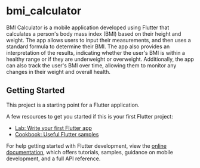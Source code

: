 # bmi_calculator

BMI Calculator is a mobile application developed using Flutter that calculates a person's body mass index (BMI) based on their height and weight. The app allows users to input their measurements, and then uses a standard formula to determine their BMI. The app also provides an interpretation of the results, indicating whether the user's BMI is within a healthy range or if they are underweight or overweight. Additionally, the app can also track the user's BMI over time, allowing them to monitor any changes in their weight and overall health.

## Getting Started

This project is a starting point for a Flutter application.

A few resources to get you started if this is your first Flutter project:

- [Lab: Write your first Flutter app](https://docs.flutter.dev/get-started/codelab)
- [Cookbook: Useful Flutter samples](https://docs.flutter.dev/cookbook)

For help getting started with Flutter development, view the
[online documentation](https://docs.flutter.dev/), which offers tutorials,
samples, guidance on mobile development, and a full API reference.
